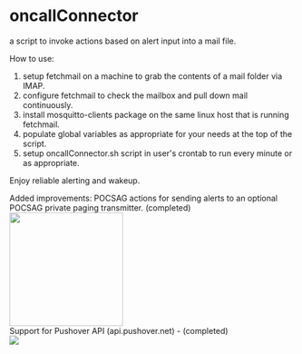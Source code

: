 # oncallConnector
a script to invoke actions based on alert input into a mail file.

How to use:
1) setup fetchmail on a machine to grab the contents of a mail folder via IMAP.
2) configure fetchmail to check the mailbox and pull down mail continuously.
3) install mosquitto-clients package on the same linux host that is running fetchmail.
4) populate global variables as appropriate for your needs at the top of the script.
5) setup oncallConnector.sh script in user's crontab to run every minute or as appropriate.

Enjoy reliable alerting and wakeup.

Added improvements:
POCSAG actions for sending alerts to an optional POCSAG private paging transmitter. (completed) \
<img src="https://www.pistar.uk/_images/Pi-Star_Logo_Full_White_on_Trans.png" width="200"><br>
Support for Pushover API (api.pushover.net) - (completed) \
<img src="https://pushover.net/assets/pushover-header-3b1b9decd97ec4989450d31609017f0248aa15399c25ca958e685017147fb50d.png">
